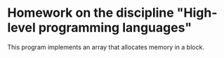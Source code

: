 # Homework on the discipline "High-level programming languages"

This program implements an array that allocates memory in a block.
